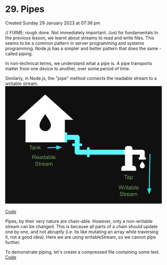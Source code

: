 # 29. Pipes
Created Sunday 29 January 2023 at 07:36 pm

// FIXME: rough done. Not immediately important. Just for fundamentals
In the previous lesson, we learnt about streams to read and write files.
This seems to be a common pattern in server programming and systems programming.
Node.js has a simpler and better pattern that does the same - called piping.

In non-technical terms, we understand what a pipe is. A pipe transports matter from one device to another, over some period of time.

Similarly, in Node.js, the "pipe" method connects the readable stream to a writable stream.
![](../../../../assets/29_Pipes-image-1.png)

[Code](https://github.com/exemplar-codes/codevolution-nodejs/commit/85f89e279119f9096eddea4882f445644a58aed5)

Pipes, by their very nature are chain-able. However, only a non-writable stream can be changed. This is because all parts of a chain should update one by one, and not abruptly (i.e. its like mutating an array while traversing it, not a good idea). Here we are using writableStream, so we cannot pipe further.

To demonstrate piping, let's create a compressed file containing some text. [Code](https://github.com/exemplar-codes/codevolution-nodejs/commit/ef9cb9b25dc2ae09e63aedcad4ecbc4afa97fc42)